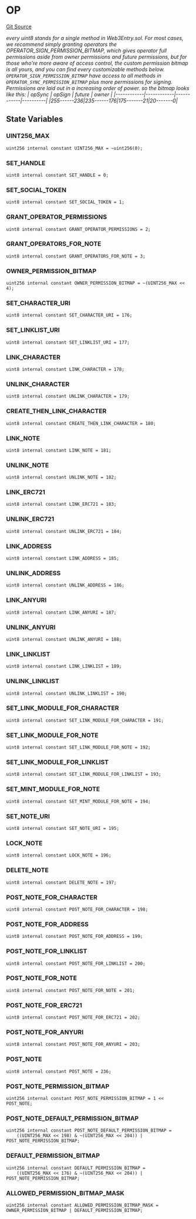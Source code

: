 # OP
[Git Source](https://github.com/Crossbell-Box/Crossbell-Contracts/blob/1bc9213c7fb7853b038310c6b20bef0fd2cf388b/contracts/libraries/OP.sol)

*every uint8 stands for a single method in Web3Entry.sol.
For most cases, we recommend simply granting operators the OPERATOR_SIGN_PERMISSION_BITMAP,
which gives operator full permissions aside from owner permissions and future permissions, but for
those who're more aware of access control, the custom permission bitmap is all yours,
and you can find every customizable methods below.
`OPERATOR_SIGN_PERMISSION_BITMAP` have access to all methods in `OPERATOR_SYNC_PERMISSION_BITMAP`
plus more permissions for signing.
Permissions are laid out in a increasing order of power.
so the bitmap looks like this:
|   opSync   |   opSign   |   future   |  owner   |
|------------|------------|------------|----------|
|255------236|235------176|175-------21|20-------0|*


## State Variables
### UINT256_MAX

```solidity
uint256 internal constant UINT256_MAX = ~uint256(0);
```


### SET_HANDLE

```solidity
uint8 internal constant SET_HANDLE = 0;
```


### SET_SOCIAL_TOKEN

```solidity
uint8 internal constant SET_SOCIAL_TOKEN = 1;
```


### GRANT_OPERATOR_PERMISSIONS

```solidity
uint8 internal constant GRANT_OPERATOR_PERMISSIONS = 2;
```


### GRANT_OPERATORS_FOR_NOTE

```solidity
uint8 internal constant GRANT_OPERATORS_FOR_NOTE = 3;
```


### OWNER_PERMISSION_BITMAP

```solidity
uint256 internal constant OWNER_PERMISSION_BITMAP = ~(UINT256_MAX << 4);
```


### SET_CHARACTER_URI

```solidity
uint8 internal constant SET_CHARACTER_URI = 176;
```


### SET_LINKLIST_URI

```solidity
uint8 internal constant SET_LINKLIST_URI = 177;
```


### LINK_CHARACTER

```solidity
uint8 internal constant LINK_CHARACTER = 178;
```


### UNLINK_CHARACTER

```solidity
uint8 internal constant UNLINK_CHARACTER = 179;
```


### CREATE_THEN_LINK_CHARACTER

```solidity
uint8 internal constant CREATE_THEN_LINK_CHARACTER = 180;
```


### LINK_NOTE

```solidity
uint8 internal constant LINK_NOTE = 181;
```


### UNLINK_NOTE

```solidity
uint8 internal constant UNLINK_NOTE = 182;
```


### LINK_ERC721

```solidity
uint8 internal constant LINK_ERC721 = 183;
```


### UNLINK_ERC721

```solidity
uint8 internal constant UNLINK_ERC721 = 184;
```


### LINK_ADDRESS

```solidity
uint8 internal constant LINK_ADDRESS = 185;
```


### UNLINK_ADDRESS

```solidity
uint8 internal constant UNLINK_ADDRESS = 186;
```


### LINK_ANYURI

```solidity
uint8 internal constant LINK_ANYURI = 187;
```


### UNLINK_ANYURI

```solidity
uint8 internal constant UNLINK_ANYURI = 188;
```


### LINK_LINKLIST

```solidity
uint8 internal constant LINK_LINKLIST = 189;
```


### UNLINK_LINKLIST

```solidity
uint8 internal constant UNLINK_LINKLIST = 190;
```


### SET_LINK_MODULE_FOR_CHARACTER

```solidity
uint8 internal constant SET_LINK_MODULE_FOR_CHARACTER = 191;
```


### SET_LINK_MODULE_FOR_NOTE

```solidity
uint8 internal constant SET_LINK_MODULE_FOR_NOTE = 192;
```


### SET_LINK_MODULE_FOR_LINKLIST

```solidity
uint8 internal constant SET_LINK_MODULE_FOR_LINKLIST = 193;
```


### SET_MINT_MODULE_FOR_NOTE

```solidity
uint8 internal constant SET_MINT_MODULE_FOR_NOTE = 194;
```


### SET_NOTE_URI

```solidity
uint8 internal constant SET_NOTE_URI = 195;
```


### LOCK_NOTE

```solidity
uint8 internal constant LOCK_NOTE = 196;
```


### DELETE_NOTE

```solidity
uint8 internal constant DELETE_NOTE = 197;
```


### POST_NOTE_FOR_CHARACTER

```solidity
uint8 internal constant POST_NOTE_FOR_CHARACTER = 198;
```


### POST_NOTE_FOR_ADDRESS

```solidity
uint8 internal constant POST_NOTE_FOR_ADDRESS = 199;
```


### POST_NOTE_FOR_LINKLIST

```solidity
uint8 internal constant POST_NOTE_FOR_LINKLIST = 200;
```


### POST_NOTE_FOR_NOTE

```solidity
uint8 internal constant POST_NOTE_FOR_NOTE = 201;
```


### POST_NOTE_FOR_ERC721

```solidity
uint8 internal constant POST_NOTE_FOR_ERC721 = 202;
```


### POST_NOTE_FOR_ANYURI

```solidity
uint8 internal constant POST_NOTE_FOR_ANYURI = 203;
```


### POST_NOTE

```solidity
uint8 internal constant POST_NOTE = 236;
```


### POST_NOTE_PERMISSION_BITMAP

```solidity
uint256 internal constant POST_NOTE_PERMISSION_BITMAP = 1 << POST_NOTE;
```


### POST_NOTE_DEFAULT_PERMISSION_BITMAP

```solidity
uint256 internal constant POST_NOTE_DEFAULT_PERMISSION_BITMAP =
    ((UINT256_MAX << 198) & ~(UINT256_MAX << 204)) | POST_NOTE_PERMISSION_BITMAP;
```


### DEFAULT_PERMISSION_BITMAP

```solidity
uint256 internal constant DEFAULT_PERMISSION_BITMAP =
    ((UINT256_MAX << 176) & ~(UINT256_MAX << 204)) | POST_NOTE_PERMISSION_BITMAP;
```


### ALLOWED_PERMISSION_BITMAP_MASK

```solidity
uint256 internal constant ALLOWED_PERMISSION_BITMAP_MASK = OWNER_PERMISSION_BITMAP | DEFAULT_PERMISSION_BITMAP;
```


